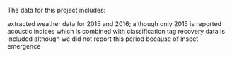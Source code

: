 The data for this project includes:

extracted weather data for 2015 and 2016; although only 2015 is reported
acoustic indices which is combined with classification tag
recovery data is included although we did not report this period because of insect emergence
